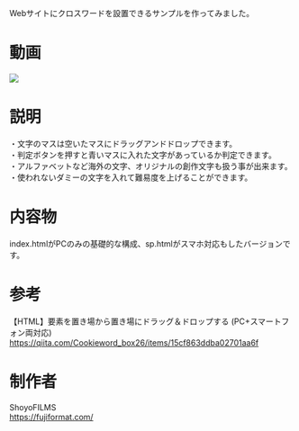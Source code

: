 Webサイトにクロスワードを設置できるサンプルを作ってみました。<br>

# 動画
[![](https://img.youtube.com/vi/lm23CFgNeZk/0.jpg)](https://www.youtube.com/watch?v=lm23CFgNeZk)

# 説明
・文字のマスは空いたマスにドラッグアンドドロップできます。<br>
・判定ボタンを押すと青いマスに入れた文字があっているか判定できます。<br>
・アルファベットなど海外の文字、オリジナルの創作文字も扱う事が出来ます。<br>
・使われないダミーの文字を入れて難易度を上げることができます。

# 内容物
index.htmlがPCのみの基礎的な構成、sp.htmlがスマホ対応もしたバージョンです。

# 参考
【HTML】要素を置き場から置き場にドラッグ＆ドロップする (PC+スマートフォン両対応)
<https://qiita.com/Cookieword_box26/items/15cf863ddba02701aa6f>

# 制作者
ShoyoFILMS<br>
<https://fujiformat.com/>

